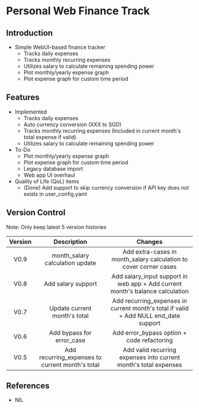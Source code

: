 # Personal Web Finance Track

## Introduction

- Simple WebUI-based finance tracker
  - Tracks daily expenses
  - Tracks monthly recurring expenses
  - Utilizes salary to calculate remaining spending power
  - Plot monthly/yearly expense graph
  - Plot expense graph for custom time period

## Features

- Implemented
  - Tracks daily expenses
  - Auto currency conversion (XXX to SGD)
  - Tracks monthly recurring expenses (Included in current month's total expense if valid)
  - Utilizes salary to calculate remaining spending power
- To-Do
  - Plot monthly/yearly expense graph
  - Plot expense graph for custom time period
  - Legacy database import
  - Web app UI overhaul
- Quality of Life (QoL) items
  - (Done) Add support to skip currency conversion if API key does not exists in user_config.yaml

## Version Control

Note:  Only keep latest 5 version histories

| Version | Description | Changes |
| :-----: | :---------: | :-----: |
| V0.9 | month_salary calculation update | Add extra-cases in month_salary calculation to cover corner cases |
| V0.8 | Add salary support | Add salary_input support in web app + Add current month's balance calculation |
| V0.7 | Update current month's total | Add recurring_expenses in current month's total if valid + Add NULL end_date support |
| V0.6 | Add bypass for error_case | Add error_bypass option + code refactoring |
| V0.5 | Add recurring_expenses to current month's total | Add valid recurring expenses into current month's total expenses |

## References

- NIL
